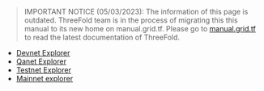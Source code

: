 > IMPORTANT NOTICE (05/03/2023): 
The information of this page is outdated. ThreeFold team is in the process of migrating this this manual to its new home on manual.grid.tf. Please go to [manual.grid.tf](https://manual.grid.tf/) to read the latest documentation of ThreeFold.

- [Devnet Explorer](https://dashboard.dev.grid.tf)
- [Qanet Explorer](https://dashboard.qa.grid.tf)
- [Testnet Explorer](https://dashboard.test.grid.tf)
- [Mainnet explorer](https://dashboard.grid.tf) 
<!-- - Overview of all nodes in the world, over all nets https://explorer.threefold.io/  (not useful to find node on specific net). ==> comment because it's pointing to TFGrid 2--> 
